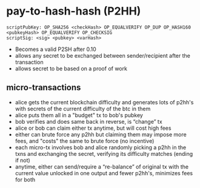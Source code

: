 # pay-to-hash-hash (P2HH)
```
scriptPubKey: OP_SHA256 <checkHash> OP_EQUALVERIFY OP_DUP OP_HASH160 <pubkeyHash> OP_EQUALVERIFY OP_CHECKSIG
scriptSig: <sig> <pubkey> <varHash>
```
* Becomes a valid P2SH after 0.10
* allows any secret to be exchanged between sender/recipient after the transaction
* allows secret to be based on a proof of work

## micro-transactions

* alice gets the current blockchain difficulty and generates lots of p2hh's with secrets of the current difficulty of the btc in them
* alice puts them all in a "budget" tx to bob's pubkey
* bob verifies and does same back in reverse, is “change” tx
* alice or bob can claim either tx anytime, but will cost high fees
* either can brute force any p2hh but claiming them may impose more fees, and "costs" the same to brute force (no incentive)
* each micro-tx involves bob and alice randomly picking a p2hh in the txns and exchanging the secret, verifying its difficulty matches (ending if not)
* anytime, either can send/require a “re-balance” of original tx with the current value unlocked in one output and fewer p2hh's, minimizes fees for both 

